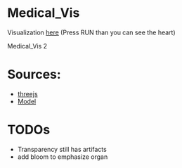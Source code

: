 # Medical_Vis
Visualization [here](https://ippon1.github.io/Medical_Vis/) (Press RUN than you can see the heart)

Medical_Vis 2




# Sources:
* [threejs](https://threejs.org/)
* [Model](http://lifesciencedb.jp/bp3d/?fbclid=IwAR1KWPydXGal56TpQECD6nJsdcyhLHbElKpUotss5UFEw22KZFBliX3ugtY)

# TODOs
* Transparency still has artifacts
* add bloom to emphasize organ
